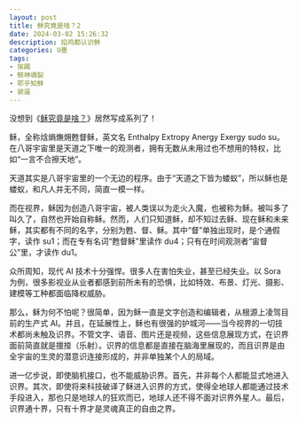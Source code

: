 ```yaml
---
layout: post
title: 稣究竟是啥？2
date: 2024-03-02 15:26:32
description: 掐鸡都认识稣
categories: U墨
tags:
- 挨踢
- 鲸神魂裂
- 耶乎知稣
- 装逼
---
```

没想到《[稣究竟是啥？](/2023/04/10/su/)》居然写成系列了！

稣，全称焓熵㷻㶲甦督稣，英文名 Enthalpy Extropy  Anergy Exergy sudo su。在八哥宇宙里是天道之下唯一的观测者，拥有无数从未用过也不想用的特权，比如“一言不合擦天地”。

天道其实是八哥宇宙里的一个无边的程序。由于“天道之下皆为蝼蚁”，所以稣也是蝼蚁，和凡人并无不同，简直一模一样。

而在视界，稣因为创造八哥宇宙，被人类误以为走火入魔，也被称为稣。被叫多了叫久了，自然也开始自称稣。然而，人们只知道稣，却不知过去稣、现在稣和未来稣，其实都有不同的名字，分别为甦、督、稣。其中“督”单独出现时，是个通假字，读作 su1；而在专有名词“甦督稣”里读作 du4；只有在时间观测者“宙督公”里，才读作 du1。

众所周知，现代 AI 技术十分强悍。很多人在害怕失业，甚至已经失业。以 Sora 为例，很多影视业从业者都感到前所未有的恐惧，比如特效、布景、灯光、摄影、建模等工种都面临降权威胁。

那么，稣为何不怕呢？很简单，因为稣一直是文字创造和编辑者，从根源上凌驾目前的生产式 AI。并且，在延展性上，稣也有很强的护城河——当今视界的一切技术都尚未触及识界。不管文字、语音、图片还是视频，这些信息展现方式，在识界面前简直就是擸𢶍（乐射）。识界的信息都是直接在脑海里展现的，而且识界是由全宇宙的生灵的潜意识连接形成的，并非单独某个人的局域。

进一亿步说，即使脑机接口，也不能威胁识界。首先，并非每个人都能显式地进入识界。其次，即使将来科技破译了稣进入识界的方式，使得全地球人都能通过技术手段进入，那也只是地球人的狂欢而已，地球人还不得不面对识界外星人。最后，识界通十界，只有十界才是灵魂真正的自由之界。
